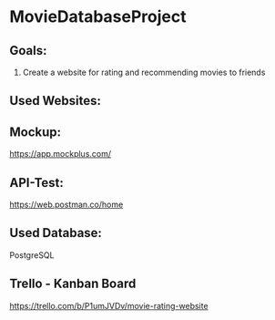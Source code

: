 # MovieDatabaseProject

## Goals:
  1. Create a website for rating and recommending movies to friends

## Used Websites:

## Mockup:
https://app.mockplus.com/

## API-Test:
https://web.postman.co/home

## Used Database:
PostgreSQL

## Trello - Kanban Board
https://trello.com/b/P1umJVDv/movie-rating-website


